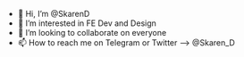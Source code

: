 - 👋 Hi, I’m @SkarenD
- 👀 I’m interested in FE Dev and Design
- 💞️ I’m looking to collaborate on everyone
- 📫 How to reach me on Telegram or Twitter --> @Skaren_D

<!---
SkarenD/SkarenD is a ✨ special ✨ repository because its `README.md` (this file) appears on your GitHub profile.
You can click the Preview link to take a look at your changes.
--->
